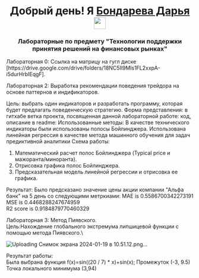 
<h1 align="center">Добрый день! Я <a href="(https://github.com/Chiplenok)" target="_blank">Бондарева Дарья</a> 
<img src="https://github.com/blackcater/blackcater/raw/main/images/Hi.gif" height="32"/></h1>
<h3 align="center">Лабораторные по предмету "Технологии поддержки принятия решений на финансовых рынках"</h3>
Лабораторная 0: Ссылка на матрицу на гугл диске [https://drive.google.com/drive/folders/18NC5Il9Mls1FL2xxpA-i5durHrbIEqgF].  

Лабораторная 2: Выработка рекомендации поведения трейдора на основе паттернов и индификаторов.  

Цель: выбрать один индикаторов и разработать программу, которая будет предлагать поведенческую стратегию.
Форма представления: в гитхабе ветка проекта, посвященная данной лабораторной работе: код, описание в readme:
Использованные методы: В качестве технического индикаторы были использованы полосы Бойлинджера. 
  Использована линейная регрессия в качестве метода машинного обучения для задач предиктивной аналитики
Схема работы:
  1. Математический расчет полос Бойлинджера (Typical price и мажоранта/миноранта).
  2. Отрисовка графика полос Бойлинджера.
  3. Предсказательная модель линейной регрессии и отрисовка ее графика.
  
Результат: Было предсказано значение цены акции компании "Альфа банк" на 5 день со следующими метркиами:
MAE is 0.5586700342273191\
MSE is 0.4468288247674959\
R2 score is 0.9184879770460329


Лабораторная 3: Метод Пиявского.\
Цель:Нахождение глобального экстремума липшицевой функции с помощью метода Пиявского.\

![Uploading Снимок экрана 2024-01-19 в 10.51.12.png…]()

Результат работы: \
Была выбрана функция f(x)=sin((20 / 7) * x)+sin(x);   Промежуток (-3, 9.5)\
Точка локального минимума (3,94)
